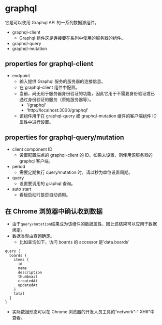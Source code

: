 # graphql

它是可以使用 Graphql API 的一系列数据源组件。

- graphql-client
  - Graphql 组件这是连接要在系列中使用的服务器的组件。
- graphql-query
- graphql-mutation

## properties for graphql-client

- endpoint
  - 输入提供 Graphql 服务的服务器的连接信息。
  - 在 graphql-client 组件中配置。
  - 当前，尚无用于服务器身份验证的功能，因此它用于不需要身份验证或已通过身份验证的服务（原始服务器等）。
    - '/graphql'
    - 'http://localhost:3000/graphql'
  - 该组件用于在 graphql-query 或 graphql-mutation 组件的客户端组件 ID 属性中进行设置。

## properties for graphql-query/mutation

- client component ID
  - 设置配置端点的 graphql-client 的 ID。如果未设置，则使用源服务器的 graphql 客户端。
- period
  - 需要定期执行 query/mutation 时，请以秒为单位设置周期。
- query
  - 设置要调用的 graphql 查询。
- auto start
  - 看板启动时是否自动调用。

## 在 Chrome 浏览器中确认收到数据

- 由于`query/mutation`结果成为该组件的数据属性，因此该结果可以应用于数据绑定。
- 数据类型由查询确定。
  - 比如查询如下，访问 boards 的 accessor 是'data.boards'

```
query {
  boards {
    items {
      id
      name
      description
      thumbnail
      createdAt
      updatedAt
    }
    total
  }
}
```

- 实际数据形态可以在 Chrome 浏览器的开发人员工具的“network”-“ XHR”中查看。
